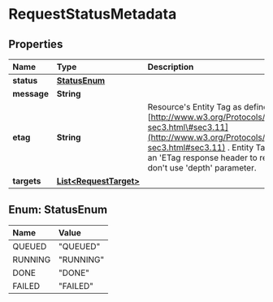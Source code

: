 # RequestStatusMetadata

## Properties

| Name | Type | Description | Notes |
| :--- | :--- | :--- | :--- |
| **status** | [**StatusEnum**](requeststatusmetadata.md#StatusEnum) |  | \[optional\] |
| **message** | **String** |  | \[optional\] |
| **etag** | **String** | Resource's Entity Tag as defined in [http://www.w3.org/Protocols/rfc2616/rfc2616-sec3.html\#sec3.11](http://www.w3.org/Protocols/rfc2616/rfc2616-sec3.html#sec3.11) . Entity Tag is also added as an 'ETag response header to requests which don't use 'depth' parameter. | \[optional\] \[readonly\] |
| **targets** | [**List&lt;RequestTarget&gt;**](requesttarget.md) |  | \[optional\] |

## Enum: StatusEnum

| Name | Value |
| :--- | :--- |
| QUEUED | "QUEUED" |
| RUNNING | "RUNNING" |
| DONE | "DONE" |
| FAILED | "FAILED" |

